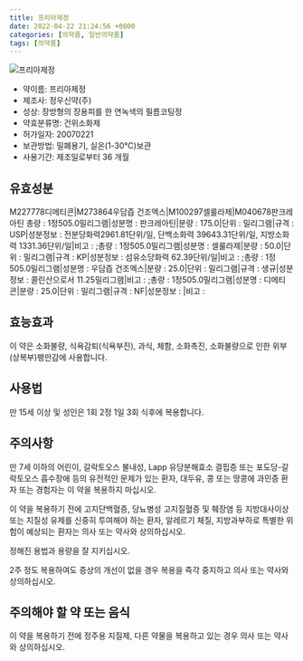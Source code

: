 ```yaml
---
title: 프리아제정
date: 2022-04-22 21:24:56 +0800
categories: [의약품, 일반의약품]
tags: [의약품]
---
```

![프리아제정](https://nedrug.mfds.go.kr/pbp/cmn/itemImageDownload/1NOwp2F6IxB)

- 약이름: 프리아제정
- 제조사: 정우신약(주)
- 성상: 장방형의 장용피를 한 연녹색의 필름코팅정
- 약효분류명: 건위소화제
- 허가일자: 20070221
- 보관방법: 밀폐용기, 실온(1-30℃)보관
- 사용기간: 제조일로부터 36 개월
## 유효성분
M227778디메티콘|M273864우담즙 건조엑스|M100297셀룰라제|M040678판크레아틴
총량 : 1정505.0밀리그램|성분명 : 판크레아틴|분량 : 175.0|단위 : 밀리그램|규격 : USP|성분정보 : 전분당화력2961.81단위/일, 단백소화력 39643.31단위/일, 지방소화력 1331.36단위/일|비고 : ;총량 : 1정505.0밀리그램|성분명 : 셀룰라제|분량 : 50.0|단위 : 밀리그램|규격 : KP|성분정보 : 섬유소당화력 62.39단위/일|비고 : ;총량 : 1정505.0밀리그램|성분명 : 우담즙 건조엑스|분량 : 25.0|단위 : 밀리그램|규격 : 생규|성분정보 : 콜린산으로서 11.25밀리그램|비고 : ;총량 : 1정505.0밀리그램|성분명 : 디메티콘|분량 : 25.0|단위 : 밀리그램|규격 : NF|성분정보 : |비고 :
## 효능효과
이 약은 소화불량, 식욕감퇴(식욕부진), 과식, 체함, 소화촉진, 소화불량으로 인한 위부(상복부)팽만감에 사용합니다.

## 사용법
만 15세 이상 및 성인은 1회 2정 1일 3회 식후에 복용합니다.

## 주의사항
만 7세 이하의 어린이, 갈락토오스 불내성, Lapp 유당분해효소 결핍증 또는 포도당-갈락토오스 흡수장애 등의 유전적인 문제가 있는 환자, 대두유, 콩 또는 땅콩에 과민증 환자 또는 경험자는 이 약을 복용하지 마십시오.

이 약을 복용하기 전에 고지단백혈증, 당뇨병성 고지질혈증 및 췌장염 등 지방대사이상 또는 지질성 유제를 신중히 투여해야 하는 환자, 알레르기 체질, 지방과부하로 특별한 위험이 예상되는 환자는 의사 또는 약사와 상의하십시오.

정해진 용법과 용량을 잘 지키십시오.

2주 정도 복용하여도 증상의 개선이 없을 경우 복용을 즉각 중지하고 의사 또는 약사와 상의하십시오.

## 주의해야 할 약 또는 음식
이 약을 복용하기 전에 정주용 지질제, 다른 약물을 복용하고 있는 경우 의사 또는 약사와 상의하십시오.

